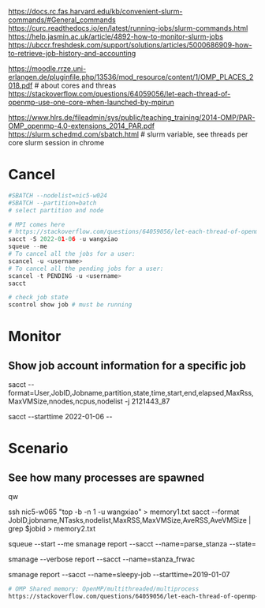https://docs.rc.fas.harvard.edu/kb/convenient-slurm-commands/#General_commands
https://curc.readthedocs.io/en/latest/running-jobs/slurm-commands.html
https://help.jasmin.ac.uk/article/4892-how-to-monitor-slurm-jobs
https://ubccr.freshdesk.com/support/solutions/articles/5000686909-how-to-retrieve-job-history-and-accounting

https://moodle.rrze.uni-erlangen.de/pluginfile.php/13536/mod_resource/content/1/OMP_PLACES_2018.pdf # about cores and threas
https://stackoverflow.com/questions/64059056/let-each-thread-of-openmp-use-one-core-when-launched-by-mpirun

https://www.hlrs.de/fileadmin/sys/public/teaching_training/2014-OMP/PAR-OMP_openmp-4.0-extensions_2014_PAR.pdf
https://slurm.schedmd.com/sbatch.html # slurm variable, see threads per core
slurm session in chrome

# Cancel

```bash
#SBATCH --nodelist=nic5-w024
#SBATCH --partition=batch
# select partition and node
```
```python
# MPI comes here
# https://stackoverflow.com/questions/64059056/let-each-thread-of-openmp-use-one-core-when-launched-by-mpirun
sacct -S 2022-01-06 -u wangxiao
squeue --me
# To cancel all the jobs for a user:
scancel -u <username>
# To cancel all the pending jobs for a user:
scancel -t PENDING -u <username>
sacct

# check job state
scontrol show job # must be running

```

# Monitor

## Show job account information for a specific job

sacct --format=User,JobID,Jobname,partition,state,time,start,end,elapsed,MaxRss,MaxVMSize,nnodes,ncpus,nodelist -j 2121443_87

sacct --starttime 2022-01-06 --

# Scenario

## See how many processes are spawned

<!-- get node is -->

qw

<!-- check the memory usage -->

ssh nic5-w065 "top -b -n 1 -u wangxiao" > memory1.txt
sacct --format JobID,jobname,NTasks,nodelist,MaxRSS,MaxVMSize,AveRSS,AveVMSize | grep $jobid > memory2.txt

<!-- check estimated waiting time -->

squeue --start --me
smanage report --sacct --name=parse_stanza --state=

smanage --verbose report --sacct --name=stanza_frwac

smanage report --sacct --name=sleepy-job --starttime=2019-01-07

```bash
# OMP Shared memory: OpenMP/multithreaded/multiprocess
https://stackoverflow.com/questions/64059056/let-each-thread-of-openmp-use-one-core-when-launched-by-mpirun
```
